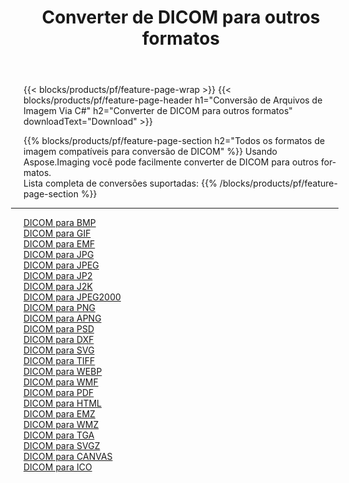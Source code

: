 ﻿---
title: Converter de DICOM para outros formatos 
weight: 3920
url: /pt/net/conversion/from/dicom 
lang: pt
langdirlevel: 2
locales: zh-hans,ja,it,ru,de,es,fr,nl,id,lt,pl,pt,vi,tr,ko,zh-hant,ar,hi,th,sv,cs,uk,he
description: Usando Aspose.Imaging você pode facilmente converter de DICOM para outros formatos
---

{{< blocks/products/pf/feature-page-wrap >}}
{{< blocks/products/pf/feature-page-header h1="Conversão de Arquivos de Imagem Via C#" h2="Converter de DICOM para outros formatos" downloadText="Download" >}}


{{% blocks/products/pf/feature-page-section  h2="Todos os formatos de imagem compatíveis para conversão de DICOM" %}}
Usando Aspose.Imaging você pode facilmente converter de DICOM para outros formatos.
<br/>
Lista completa de conversões suportadas:
{{% /blocks/products/pf/feature-page-section %}}
<div class="container-fluid productfamilypage bg-gray">
    <div class="convertypes bg-gray agp-content section">
        <div class="container">
		<hr style="margin-left:-20px;"/>
		<div class="row other-converters">
		    <div class='col-md-2 other-converter remove-lp remove-rp'><a href="/imaging/pt/net/conversion/dicom-to-bmp" >DICOM para BMP</a></div><div class='col-md-2 other-converter remove-lp remove-rp'><a href="/imaging/pt/net/conversion/dicom-to-gif" >DICOM para GIF</a></div><div class='col-md-2 other-converter remove-lp remove-rp'><a href="/imaging/pt/net/conversion/dicom-to-emf" >DICOM para EMF</a></div><div class='col-md-2 other-converter remove-lp remove-rp'><a href="/imaging/pt/net/conversion/dicom-to-jpg" >DICOM para JPG</a></div><div class='col-md-2 other-converter remove-lp remove-rp'><a href="/imaging/pt/net/conversion/dicom-to-jpeg" >DICOM para JPEG</a></div><div class='col-md-2 other-converter remove-lp remove-rp'><a href="/imaging/pt/net/conversion/dicom-to-jp2" >DICOM para JP2</a></div><div class='col-md-2 other-converter remove-lp remove-rp'><a href="/imaging/pt/net/conversion/dicom-to-j2k" >DICOM para J2K</a></div><div class='col-md-2 other-converter remove-lp remove-rp'><a href="/imaging/pt/net/conversion/dicom-to-jpeg2000" >DICOM para JPEG2000</a></div><div class='col-md-2 other-converter remove-lp remove-rp'><a href="/imaging/pt/net/conversion/dicom-to-png" >DICOM para PNG</a></div><div class='col-md-2 other-converter remove-lp remove-rp'><a href="/imaging/pt/net/conversion/dicom-to-apng" >DICOM para APNG</a></div><div class='col-md-2 other-converter remove-lp remove-rp'><a href="/imaging/pt/net/conversion/dicom-to-psd" >DICOM para PSD</a></div><div class='col-md-2 other-converter remove-lp remove-rp'><a href="/imaging/pt/net/conversion/dicom-to-dxf" >DICOM para DXF</a></div><div class='col-md-2 other-converter remove-lp remove-rp'><a href="/imaging/pt/net/conversion/dicom-to-svg" >DICOM para SVG</a></div><div class='col-md-2 other-converter remove-lp remove-rp'><a href="/imaging/pt/net/conversion/dicom-to-tiff" >DICOM para TIFF</a></div><div class='col-md-2 other-converter remove-lp remove-rp'><a href="/imaging/pt/net/conversion/dicom-to-webp" >DICOM para WEBP</a></div><div class='col-md-2 other-converter remove-lp remove-rp'><a href="/imaging/pt/net/conversion/dicom-to-wmf" >DICOM para WMF</a></div><div class='col-md-2 other-converter remove-lp remove-rp'><a href="/imaging/pt/net/conversion/dicom-to-pdf" >DICOM para PDF</a></div><div class='col-md-2 other-converter remove-lp remove-rp'><a href="/imaging/pt/net/conversion/dicom-to-html" >DICOM para HTML</a></div><div class='col-md-2 other-converter remove-lp remove-rp'><a href="/imaging/pt/net/conversion/dicom-to-emz" >DICOM para EMZ</a></div><div class='col-md-2 other-converter remove-lp remove-rp'><a href="/imaging/pt/net/conversion/dicom-to-wmz" >DICOM para WMZ</a></div><div class='col-md-2 other-converter remove-lp remove-rp'><a href="/imaging/pt/net/conversion/dicom-to-tga" >DICOM para TGA</a></div><div class='col-md-2 other-converter remove-lp remove-rp'><a href="/imaging/pt/net/conversion/dicom-to-svgz" >DICOM para SVGZ</a></div><div class='col-md-2 other-converter remove-lp remove-rp'><a href="/imaging/pt/net/conversion/dicom-to-canvas" >DICOM para CANVAS</a></div><div class='col-md-2 other-converter remove-lp remove-rp'><a href="/imaging/pt/net/conversion/dicom-to-ico" >DICOM para ICO</a></div>
                </div>
        </div>
    </div>
</div>
<br/>

